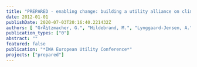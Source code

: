 ```yaml
---
title: "PREPARED - enabling change: building a utility alliance on climate change adaptation."
date: 2012-01-01
publishDate: 2020-07-03T20:16:40.221432Z
authors: [ "GrÃ¼tzmacher, G.", "Hildebrand, M.", "Lynggaard-Jensen, A.", "Hulsmann, A." ]
publication_types: ["0"]
abstract: ""
featured: false
publication: "*IWA European Utility Conference*"
projects: ["prepared"]
---
```



